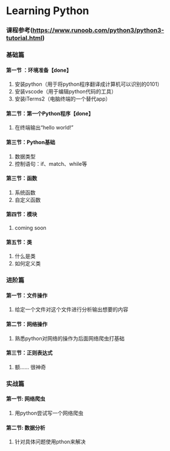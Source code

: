 # Learning Python

### 课程参考(https://www.runoob.com/python3/python3-tutorial.html)



### 基础篇

#### 第一节 ：环境准备【done】
1. 安装python（用于将python程序翻译成计算机可以识别的0101）
2. 安装vscode（用于编辑python代码的工具）
3. 安装iTerms2（电脑终端的一个替代app）

#### 第二节：第一个Python程序【done】
1. 在终端输出“hello world!”

#### 第三节：Python基础
1. 数据类型
2. 控制语句：if、match、while等


#### 第三节：函数
1. 系统函数
2. 自定义函数

#### 第四节：模块
1. coming soon

#### 第五节：类
1. 什么是类
2. 如何定义类


### 进阶篇

#### 第一节：文件操作
1. 给定一个文件对这个文件进行分析输出想要的内容

#### 第二节：网络操作
1. 熟悉python对网络的操作为后面网络爬虫打基础

#### 第三节：正则表达式
1. 额…… 很神奇



### 实战篇
#### 第一节: 网络爬虫
1. 用python尝试写一个网络爬虫

#### 第二节: 数据分析
1. 针对具体问题使用pthon来解决